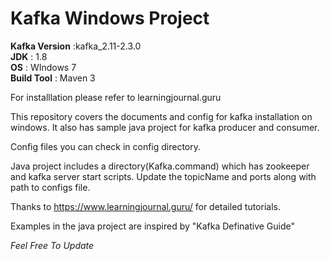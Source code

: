 # Kafka Windows Project

**Kafka Version** :kafka_2.11-2.3.0 <br>
**JDK** : 1.8 <br>
**OS** : WIndows 7 <br>
**Build Tool** : Maven 3 <br>

For installlation please refer to learningjournal.guru 

This repository covers the documents and config for kafka installation on windows.
It also has sample java project for kafka producer and consumer.


Config files you can check in config directory.

Java project includes a directory(Kafka.command) which has zookeeper and kafka server start scripts.
Update the topicName and ports along with path to configs file.



Thanks to https://www.learningjournal.guru/ for detailed tutorials.


Examples in the java project are inspired by "Kafka Definative Guide"

*Feel Free To Update*
